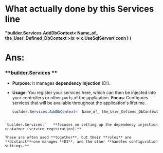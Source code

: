 # What actually done by this **Services** line 
####            **"builder.Services.AddDbContext<  Name_of_ the_User_Defined_DbContext >(x => x.UseSqlServer( conn ) )**
# Ans:

###  **builder.Services **

- **Purpose**: It manages **dependency injection** (DI).

- **Usage**: You register your services here, which can then be injected
     into your controllers or other parts of the application.
  **Focus**: Configures services that will be available throughout the application's lifetime.
     
    ```cs
    builder.Services.AddDbContext<  Name_of_ the_User_Defined_DbContext >(x => x.UseSqlServer( conn ) );
```

`builder.Services:`   **focuses on setting up the dependency injection container (service registration).**

These are often used **together**, but their **roles** are **distinct**—one manages **DI**, and the other **handles configuration settings.**